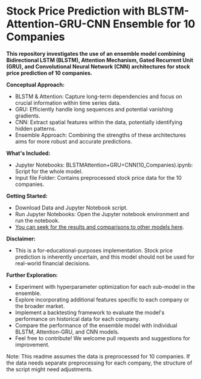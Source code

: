 # Stock Price Prediction with BLSTM-Attention-GRU-CNN Ensemble for 10 Companies

**This repository investigates the use of an ensemble model combining Bidirectional LSTM (BLSTM), Attention Mechanism, Gated Recurrent Unit (GRU), and Convolutional Neural Network (CNN) architectures for stock price prediction of 10 companies.**

**Conceptual Approach:**

- BLSTM & Attention: Capture long-term dependencies and focus on crucial information within time series data.
- GRU: Efficiently handle long sequences and potential vanishing gradients.
- CNN: Extract spatial features within the data, potentially identifying hidden patterns.
- Ensemble Approach: Combining the strengths of these architectures aims for more robust and accurate predictions.
  
**What's Included:**
- Jupyter Notebooks: BLSTMAttention+GRU+CNN(10_Companies).ipynb: Script for the whole model.
- Input file Folder: Contains preprocessed stock price data for the 10 companies.

**Getting Started:**
- Download Data and Jupyter Notebook script.
- Run Jupyter Notebooks: Open the Jupyter notebook environment and run the notebook.
- [You can seek for the results and comparisons to other models here](https://drive.google.com/drive/folders/1UM1biVocaGIN-8sI9jzJLhMHIsU38rif?fbclid=IwAR0vpI4n7VIuUb6r1EuCMLEvsyp_p0wDlfdE5JjpbBCQeNMclQdjXEFo73g_aem_Aca4o68SAqp1MTIjZeUFC-LiMeU1Bj1c86TJfO7PBXEXkIkS0H1wFqRKhjcfHJbRh-Co5qq1iKj6_s_VfH5WI4UZ).

**Disclaimer:**
- This is a for-educational-purposes implementation. Stock price prediction is inherently uncertain, and this model should not be used for real-world financial decisions.

**Further Exploration:**

- Experiment with hyperparameter optimization for each sub-model in the ensemble.
- Explore incorporating additional features specific to each company or the broader market.
- Implement a backtesting framework to evaluate the model's performance on historical data for each company.
- Compare the performance of the ensemble model with individual BLSTM, Attention-GRU, and CNN models.
- Feel free to contribute!  We welcome pull requests and suggestions for improvement.

Note:  This readme assumes the data is preprocessed for 10 companies. If the data needs separate preprocessing for each company, the structure of the script might need adjustments.
